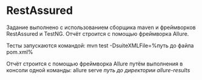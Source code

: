 # RestAssured

Задание выполнено с использованием сборщика maven и фреймворков RestAssured и TestNG. Отчёт строится с помощью фреймворка Allure.

Тесты запускаются командой: mvn test -DsuiteXMLFile=%путь до файла pom.xml%

Отчёт строится с помощью фреймворка Allure путём выполнения в консоли одной команды: allure serve *путь до директории allure-results*
